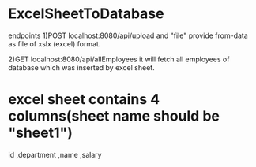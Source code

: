 # ExcelSheetToDatabase

endpoints
1)POST
localhost:8080/api/upload
and "file" provide from-data as file of xslx (excel) format.

2)GET
localhost:8080/api/allEmployees
it will fetch all employees of database which was inserted by excel sheet.

# excel sheet contains 4 columns(sheet name should be "sheet1")
id ,department ,name ,salary

